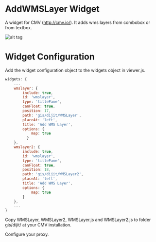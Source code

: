 # AddWMSLayer Widget
A widget for CMV (http://cmv.io/). It adds wms layers from combobox or from textbox.

![alt tag](https://github.com/vojvod/CMV_addWMSLayer_Widget/blob/master/cmv_addwmslayer_widget.png)

# Widget Configuration
Add the widget configuration object to the widgets object in viewer.js.
```javascript
widgets: {
    ...
    wmslayer: {
  	    include: true,
  		id: 'wmslayer',
  		type: 'titlePane',
  		canFloat: true,
  		position: 17,
  		path: 'gis/dijit/WMSLayer',
  		placeAt: 'left',
  		title: 'Add WMS Layer',
  		options: {
  		    map: true
  		  }
  	},
  	wmslayer2: {
        include: true,
      	id: 'wmslayer',
      	type: 'titlePane',
      	canFloat: true,
      	position: 18,
      	path: 'gis/dijit/WMSLayer2',
      	placeAt: 'left',
      	title: 'Add WMS Layer',
      	options: {
      	    map: true
      	}
    },
    ...
}
```
Copy WMSLayer, WMSLayer2, WMSLayer.js and WMSLayer2.js to folder gis/dijit/ at your CMV installation.

Configure your proxy.

